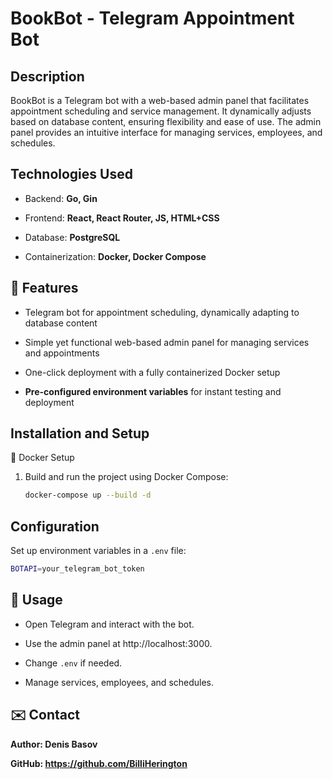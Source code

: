 #  BookBot - Telegram Appointment Bot
## Description
  BookBot is a Telegram bot with a web-based admin panel that facilitates appointment scheduling and service management. It dynamically adjusts based on database content, ensuring flexibility and ease of use. The admin panel provides an intuitive interface for managing services, employees, and schedules.
## Technologies Used
 - Backend: **Go, Gin**

 - Frontend: **React, React Router, JS, HTML+CSS**

 - Database: **PostgreSQL**

 - Containerization: **Docker, Docker Compose**

## 🚀 Features

 -  Telegram bot for appointment scheduling, dynamically adapting to database content

 -  Simple yet functional web-based admin panel for managing services and appointments

 -  One-click deployment with a fully containerized Docker setup

 -  **Pre-configured environment variables** for instant testing and deployment

## Installation and Setup
🐳 Docker Setup

1. Build and run the project using Docker Compose:
   ```sh
   docker-compose up --build -d
   
## Configuration
Set up environment variables in a `.env` file:
```sh
BOTAPI=your_telegram_bot_token
```
## 📌 Usage

 - Open Telegram and interact with the bot.

 - Use the admin panel at http://localhost:3000.

 - Change `.env` if needed.

 - Manage services, employees, and schedules.

## ✉️ Contact

**Author: Denis Basov**

**GitHub: https://github.com/BilliHerington**
